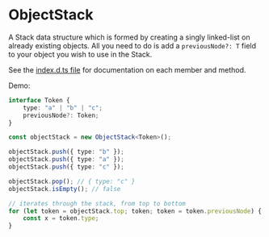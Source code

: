 # ObjectStack

A Stack data structure which is formed by creating a singly linked-list on already existing objects. All you need to do is add a `previousNode?: T` field to your object you wish to use in the Stack.

See the [index.d.ts file](https://github.com/Validark/Roblox-TS-Libraries/blob/master/rbx-object-stack/init.d.ts) for documentation on each member and method.

Demo:

```ts
interface Token {
	type: "a" | "b" | "c";
	previousNode?: Token;
}

const objectStack = new ObjectStack<Token>();

objectStack.push({ type: "b" });
objectStack.push({ type: "a" });
objectStack.push({ type: "c" });

objectStack.pop(); // { type: "c" }
objectStack.isEmpty(); // false

// iterates through the stack, from top to bottom
for (let token = objectStack.top; token; token = token.previousNode) {
	const x = token.type;
}
```
